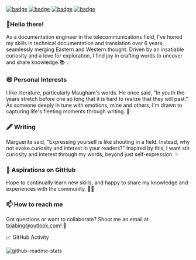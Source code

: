 [![badge](https://img.shields.io/badge/我的个人博客-MyBlog-34ABE0?&style=flat-square)](xx)
[![badge](https://img.shields.io/badge/博客整站导航-Nav-yellow?&style=flat-square)](xx)
[![badge](https://img.shields.io/badge/书摘区-Digest-green?&style=flat-square)](xx)
[![badge](https://img.shields.io/badge/翻译集-Works-a5b0ed?&style=flat-square)](xx)

### 🌟Hello there! 

As a documentation engineer in the telecommunications field, I've honed my skills in technical documentation and translation over 6 years, seamlessly merging Eastern and Western thought. Driven by an insatiable curiosity and a love for exploration, I find joy in crafting words to uncover and share knowledge.📚
 💡

### 😄 Personal Interests 

I like literature, particularly Maugham's words. He once said, "In youth the years stretch before one so long that it is hard to realize that they will past." As someone deeply in tune with emotions, mine and others, I'm drawn to capturing life's fleeting moments through writing. 🌱

### 🖋️ Writing 

Marguerite said, "Expressing yourself is like shouting in a field. Instead, why not evoke curiosity and interest in your readers?" Inspired by this, I want stir curiosity and interest through my words, beyond just self-expression. ✨

### 👯 Aspirations on GitHub

Hope to continually learn new skills, and happy to share my knowledge and experiences with the community. 🤝🌐

### 📫 How to reach me

Got questions or want to collaborate? Shoot me an email at txiabing@outlook.com! 📧


📈 GitHub Activity

![github-readme-stats](https://github-readme-stats.vercel.app/api?username=Xiabing&count_private=true&hide=issues,contribs&show_icons=true&hide_rank=true)

<!--

## 📫 How to reach me

Feel free to reach out to me if you have any questions, or if you just want to chat about ICT, technical writing, or literature. You can find me on [LinkedIn](link-to-your-LinkedIn-profile) or send me an email at txiabing@outlook.com.

Thanks for stopping by!


**** A ✨ _special_ ✨ repository because its `README.md` (this file) appears on your GitHub profile.

Here are some ideas to get you started:


- 🌱 Current work at 

- 🔭 I’m currently working on ...
- 🌱 I’m currently learning ...
- 👯 I’m looking to collaborate on ...
- 🤔 I’m looking for help with ...
- 💬 Ask me about ...
- 📫 How to reach me: ...
- 😄 Pronouns: ...
- ⚡ Fun fact: ...
-->
